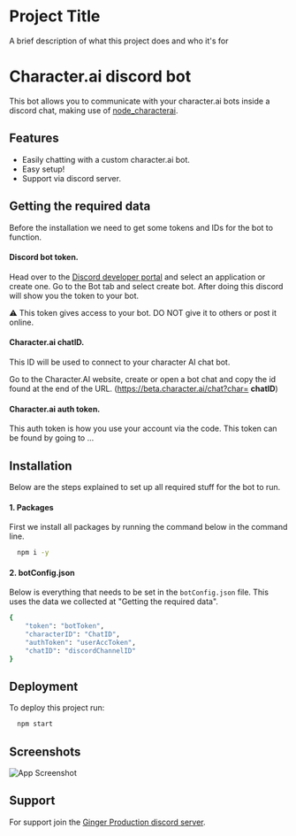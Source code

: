 
# Project Title

A brief description of what this project does and who it's for


# Character.ai discord bot

This bot allows you to communicate with your character.ai bots inside a discord chat, making use of [node_characterai](https://github.com/realcoloride/node_characterai).




## Features

- Easily chatting with a custom character.ai bot.
- Easy setup!
- Support via discord server.


## Getting the required data
Before the installation we need to get some tokens and IDs for the bot to function.

#### Discord bot token.
Head over to the [Discord developer portal](https://discord.com/developers/applications) and select an application or create one. Go to the Bot tab and select create bot. After doing this discord will show you the token to your bot.

⚠ This token gives access to your bot. DO NOT give it to others or post it online.

#### Character.ai chatID.
This ID will be used to connect to your character AI chat bot. 

Go to the Character.AI website, create or open a bot chat and copy the id found at the end of the URL. (https://beta.character.ai/chat?char= **chatID**)

#### Character.ai auth token.
This auth token is how you use your account via the code. This token can be found by going to ...

## Installation

Below are the steps explained to set up all required stuff for the bot to run.

#### 1. Packages
First we install all packages by running the command below in the command line.
```bash
  npm i -y
```

#### 2. botConfig.json
Below is everything that needs to be set in the `botConfig.json` file. This uses the data we collected at "Getting the required data".
```bash
{
    "token": "botToken",
    "characterID": "ChatID",
    "authToken": "userAccToken",
    "chatID": "discordChannelID"
}
```
## Deployment

To deploy this project run:

```bash
  npm start
```


## Screenshots

![App Screenshot](https://via.placeholder.com/468x300?text=App+Screenshot+Here) 



## Support

For support join the [Ginger Production discord server](https://discord.gg/8KxqWAKCPe). 

